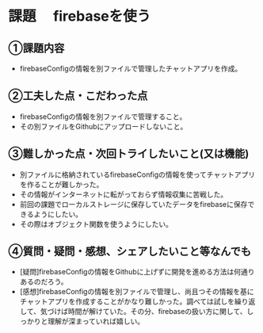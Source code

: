 # 課題　 firebaseを使う

## ①課題内容　
- firebaseConfigの情報を別ファイルで管理したチャットアプリを作成。

## ②工夫した点・こだわった点
- firebaseConfigの情報を別ファイルで管理すること。
- その別ファイルをGithubにアップロードしないこと。

## ③難しかった点・次回トライしたいこと(又は機能)
- 別ファイルに格納されているfirebaseConfigの情報を使ってチャットアプリを作ることが難しかった。
- その情報がインターネットに転がっておらず情報収集に苦戦した。
- 前回の課題でローカルストレージに保存していたデータをfirebaseに保存できるようにしたい。
- その際はオブジェクト関数を使うようにしたい。

## ④質問・疑問・感想、シェアしたいこと等なんでも
- [疑問]firebaseConfigの情報をGithubに上げずに開発を進める方法は何通りあるのだろう。
- [感想]firebaseConfigの情報を別ファイルで管理し、尚且つその情報を基にチャットアプリを作成することがかなり難しかった。調べては試しを繰り返して、気づけば時間が解けていた。その分、firebaseの扱い方に関して、しっかりと理解が深まっていれば嬉しい。